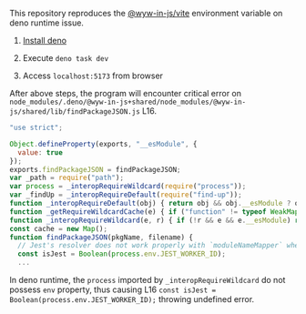This repository reproduces the [@wyw-in-js/vite](https://github.com/Anber/wyw-in-js) environment variable on deno runtime issue.

1. [Install deno](https://docs.deno.com/runtime/manual/#install-deno)

2. Execute `deno task dev`

3. Access `localhost:5173` from browser

After above steps, the program will encounter critical error on `node_modules/.deno/@wyw-in-js+shared/node_modules/@wyw-in-js/shared/lib/findPackageJSON.js` L16.

```js
"use strict";

Object.defineProperty(exports, "__esModule", {
  value: true
});
exports.findPackageJSON = findPackageJSON;
var _path = require("path");
var process = _interopRequireWildcard(require("process"));
var _findUp = _interopRequireDefault(require("find-up"));
function _interopRequireDefault(obj) { return obj && obj.__esModule ? obj : { default: obj }; }
function _getRequireWildcardCache(e) { if ("function" != typeof WeakMap) return null; var r = new WeakMap(), t = new WeakMap(); return (_getRequireWildcardCache = function (e) { return e ? t : r; })(e); }
function _interopRequireWildcard(e, r) { if (!r && e && e.__esModule) return e; if (null === e || "object" != typeof e && "function" != typeof e) return { default: e }; var t = _getRequireWildcardCache(r); if (t && t.has(e)) return t.get(e); var n = { __proto__: null }, a = Object.defineProperty && Object.getOwnPropertyDescriptor; for (var u in e) if ("default" !== u && Object.prototype.hasOwnProperty.call(e, u)) { var i = a ? Object.getOwnPropertyDescriptor(e, u) : null; i && (i.get || i.set) ? Object.defineProperty(n, u, i) : n[u] = e[u]; } return n.default = e, t && t.set(e, n), n; }
const cache = new Map();
function findPackageJSON(pkgName, filename) {
  // Jest's resolver does not work properly with `moduleNameMapper` when `paths` are defined
  const isJest = Boolean(process.env.JEST_WORKER_ID);
  ...
```

In deno runtime, the `process` imported by `_interopRequireWildcard` do not possess `env` property, thus causing L16 `const isJest = Boolean(process.env.JEST_WORKER_ID);` throwing undefined error.
